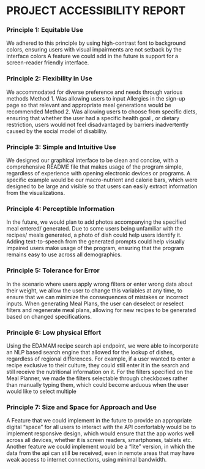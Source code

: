 # **PROJECT ACCESSIBILITY REPORT**

### **Principle 1: Equitable Use**

We adhered to this principle by using high-contrast font to background colors, ensuring users with visual impairments are not setback by the interface colors
A feature we could add in the future is support for a screen-reader friendly interface.

### **Principle 2: Flexibility in Use**

We accommodated for diverse preference and needs through various methods
Method 1. Was allowing users to input Allergies in the sign-up page so that relevant and appropriate meal generations would be recommended
Method 2. Was allowing users to choose from specific diets, ensuring that whether the user had a specific health goal , or dietary restriction, users would not feel disadvantaged by barriers inadvertently caused by the social model of disability.

### **Principle 3: Simple and Intuitive Use**

We designed our graphical interface to be clean and concise, with a comprehensive README file that makes usage of the program simple, regardless of experience with opening electronic devices or programs.
A specific example would be our macro-nutrient and calorie bars, which were designed to be large and visible so that users can easily extract information from the visualizations.

### **Principle 4: Perceptible Information**

In the future, we would plan to add photos accompanying the specified meal entered/ generated. Due to some users being unfamiliar with the recipes/ meals generated, a photo of dish could help users identify it.
Adding text-to-speech from the generated prompts could help visually impaired users make usage of the program, ensuring that the program remains easy to use across all demographics.

### **Principle 5: Tolerance for Error**

In the scenario where users apply wrong filters or enter wrong data about their weight, we allow the user to change this variables at any time, to ensure that we can minimize the consequences of mistakes or incorrect inputs.
When generating Meal Plans, the user can deselect or reselect filters and regenerate meal plans, allowing for new recipes to be generated based on changed specifications.

### **Principle 6: Low physical Effort**

Using the EDAMAM recipe search api endpoint, we were able to incorporate an NLP based search engine that allowed for the lookup of dishes, regardless of regional differences. For example, if a user wanted to enter a recipe exclusive to their culture, they could still enter it in the search and still receive the nutritional information on it.
For the filters specified on the Meal Planner, we made the filters selectable through checkboxes rather than manually typing them, which could become arduous when the user would like to select multiple

### **Principle 7: Size and Space for Approach and Use**

A Feature that we could implement in the future to provide an appropriate digital “space” for all users to interact with the API comfortably would be to implement responsive design, which would ensure that the app works well across all devices, whether it is screen readers, smartphones, tablets etc.
Another feature we could implement would be a “lite” version, in which the data from the api can still be received, even in remote areas that may have weak access to internet connections, using minimal bandwidth.


